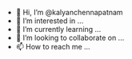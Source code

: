 - 👋 Hi, I’m @kalyanchennapatnam
- 👀 I’m interested in ...
- 🌱 I’m currently learning ...
- 💞️ I’m looking to collaborate on ...
- 📫 How to reach me ...

<!---
kalyanchennapatnam/kalyanchennapatnam is a ✨ special ✨ repository because its `README.md` (this file) appears on your GitHub profile.
You can click the Preview link to take a look at your changes.
--->
